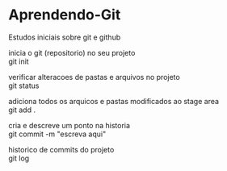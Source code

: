 # Aprendendo-Git
Estudos iniciais sobre git e github  

inicia o git (repositorio) no seu projeto  
git init

verificar alteracoes de pastas e arquivos no projeto  
git status

adiciona todos os arquicos e pastas modificados ao stage area  
git add .

cria e descreve um ponto na historia  
git commit -m "escreva aqui"

historico de commits do projeto  
git log
